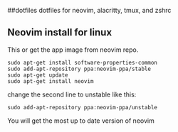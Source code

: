 ##dotfiles
dotfiles for neovim, alacritty, tmux, and zshrc

## Neovim install for linux
This or get the app image from neovim repo.
```
sudo apt-get install software-properties-common
sudo add-apt-repository ppa:neovim-ppa/stable
sudo apt-get update
sudo apt-get install neovim
```
change the second line to unstable like this:
```
sudo add-apt-repository ppa:neovim-ppa/unstable
```
You will get the most up to date version of neovim
